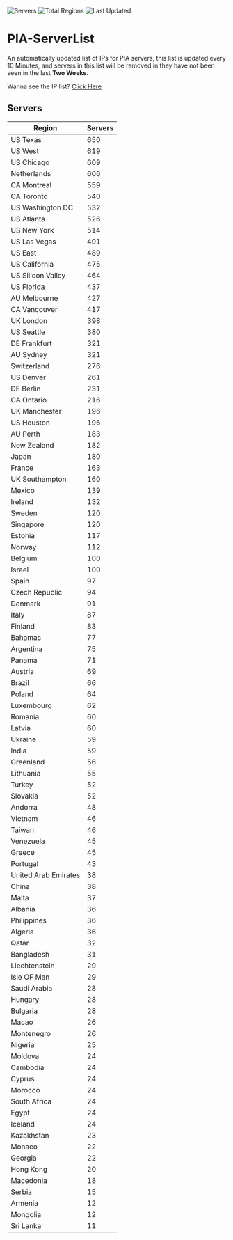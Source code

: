 ![Servers](https://img.shields.io/badge/Servers-15,447-darkgreen)
![Total Regions](https://img.shields.io/badge/Total_Regions-97-darkgreen)
![Last Updated](https://img.shields.io/badge/Last_Updated-November_21_2024_22:00_EST-darkgreen)

# PIA-ServerList
An automatically updated list of IPs for PIA servers, this list is updated every 10 Minutes, and servers in this list will be removed in they have not been seen in the last **Two Weeks**.

Wanna see the IP list? [Click Here](./servers.json)

## Servers
| Region               | Servers |
|----------------------|---------|
| US Texas | 650 |
| US West | 619 |
| US Chicago | 609 |
| Netherlands | 606 |
| CA Montreal | 559 |
| CA Toronto | 540 |
| US Washington DC | 532 |
| US Atlanta | 526 |
| US New York | 514 |
| US Las Vegas | 491 |
| US East | 489 |
| US California | 475 |
| US Silicon Valley | 464 |
| US Florida | 437 |
| AU Melbourne | 427 |
| CA Vancouver | 417 |
| UK London | 398 |
| US Seattle | 380 |
| DE Frankfurt | 321 |
| AU Sydney | 321 |
| Switzerland | 276 |
| US Denver | 261 |
| DE Berlin | 231 |
| CA Ontario | 216 |
| UK Manchester | 196 |
| US Houston | 196 |
| AU Perth | 183 |
| New Zealand | 182 |
| Japan | 180 |
| France | 163 |
| UK Southampton | 160 |
| Mexico | 139 |
| Ireland | 132 |
| Sweden | 120 |
| Singapore | 120 |
| Estonia | 117 |
| Norway | 112 |
| Belgium | 100 |
| Israel | 100 |
| Spain | 97 |
| Czech Republic | 94 |
| Denmark | 91 |
| Italy | 87 |
| Finland | 83 |
| Bahamas | 77 |
| Argentina | 75 |
| Panama | 71 |
| Austria | 69 |
| Brazil | 66 |
| Poland | 64 |
| Luxembourg | 62 |
| Romania | 60 |
| Latvia | 60 |
| Ukraine | 59 |
| India | 59 |
| Greenland | 56 |
| Lithuania | 55 |
| Turkey | 52 |
| Slovakia | 52 |
| Andorra | 48 |
| Vietnam | 46 |
| Taiwan | 46 |
| Venezuela | 45 |
| Greece | 45 |
| Portugal | 43 |
| United Arab Emirates | 38 |
| China | 38 |
| Malta | 37 |
| Albania | 36 |
| Philippines | 36 |
| Algeria | 36 |
| Qatar | 32 |
| Bangladesh | 31 |
| Liechtenstein | 29 |
| Isle OF Man | 29 |
| Saudi Arabia | 28 |
| Hungary | 28 |
| Bulgaria | 28 |
| Macao | 26 |
| Montenegro | 26 |
| Nigeria | 25 |
| Moldova | 24 |
| Cambodia | 24 |
| Cyprus | 24 |
| Morocco | 24 |
| South Africa | 24 |
| Egypt | 24 |
| Iceland | 24 |
| Kazakhstan | 23 |
| Monaco | 22 |
| Georgia | 22 |
| Hong Kong | 20 |
| Macedonia | 18 |
| Serbia | 15 |
| Armenia | 12 |
| Mongolia | 12 |
| Sri Lanka | 11 |